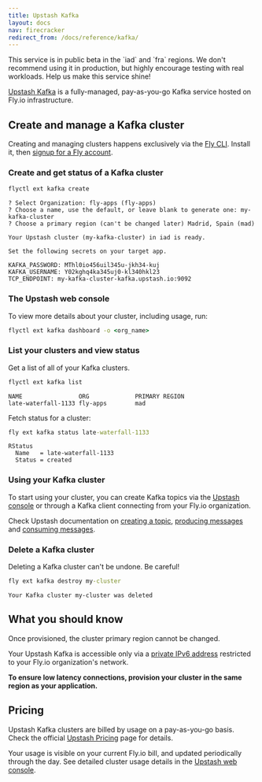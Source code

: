 ```yaml
---
title: Upstash Kafka
layout: docs
nav: firecracker
redirect_from: /docs/reference/kafka/
---
```


<aside class="callout">
This service is in public beta in the `iad` and `fra` regions. We don't recommend using it in production, but highly encourage testing with real workloads. Help us make this service shine!
</aside>

[Upstash Kafka](https://docs.upstash.com/kafka) is a fully-managed, pay-as-you-go Kafka service hosted on Fly.io infrastructure.

## Create and manage a Kafka cluster

Creating and managing clusters happens exclusively via the [Fly CLI](/docs/flyctl/install/). Install it, then [signup for a Fly account](/docs/getting-started/sign-up-sign-in/).

### Create and get status of a Kafka cluster

```cmd
flyctl ext kafka create
```
```output
? Select Organization: fly-apps (fly-apps)
? Choose a name, use the default, or leave blank to generate one: my-kafka-cluster
? Choose a primary region (can't be changed later) Madrid, Spain (mad)

Your Upstash cluster (my-kafka-cluster) in iad is ready.

Set the following secrets on your target app.

KAFKA_PASSWORD: MThl0io456uil345u-jkh34-kuj
KAFKA_USERNAME: Y02kghq4ka345uj0-kl340hkl23
TCP_ENDPOINT: my-kafka-cluster-kafka.upstash.io:9092
```

### The Upstash web console

To view more details about your cluster, including usage, run:

```cmd
flyctl ext kafka dashboard -o <org_name>
```

### List your clusters and view status
Get a list of all of your Kafka clusters.

```cmd
flyctl ext kafka list
```
```output
NAME               	ORG          	PRIMARY REGION
late-waterfall-1133	fly-apps     	mad
```

Fetch status for a cluster:

```cmd
fly ext kafka status late-waterfall-1133
```
```output
RStatus
  Name   = late-waterfall-1133
  Status = created
```

### Using your Kafka cluster

To start using your cluster, you can create Kafka topics via the [Upstash console](https://upstash.com/docs/kafka/overall/getstarted#create-a-topic) or through a Kafka client connecting from your Fly.io organization.

Check Upstash documentation on [creating a topic](https://upstash.com/docs/kafka/overall/kafkaapi#create-a-topic), [producing messages](https://upstash.com/docs/kafka/overall/kafkaapi#produce-a-message) and [consuming messages](https://upstash.com/docs/kafka/overall/kafkaapi#consume-messages).


### Delete a Kafka cluster

Deleting a Kafka cluster can't be undone. Be careful!

```cmd
fly ext kafka destroy my-cluster
```
```output
Your Kafka cluster my-cluster was deleted
```

## What you should know

Once provisioned, the cluster primary region cannot be changed.

Your Upstash Kafka is accessible only via a [private IPv6 address](/docs/networking/flycast/) restricted to your Fly.io organization's network.

**To ensure low latency connections, provision your cluster in the same region as your application.**

## Pricing

Upstash Kafka clusters are billed by usage on a pay-as-you-go basis. Check the official [Upstash Pricing](https://upstash.com/pricing/kafka) page for details.

Your usage is visible on your current Fly.io bill, and updated periodically through the day. See detailed cluster usage details in the [Upstash web console](#the-upstash-web-console).
